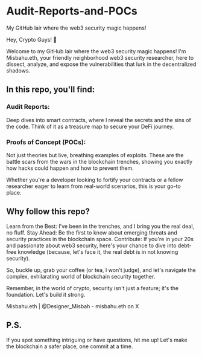 # Audit-Reports-and-POCs
My GitHub lair where the web3 security magic happens!

Hey, Crypto Guys! 🚀

Welcome to my GitHub lair where the web3 security magic happens! I'm Misbahu.eth, your friendly neighborhood web3 security researcher, here to dissect, analyze, and expose the vulnerabilities that lurk in the decentralized shadows.

## In this repo, you'll find:

### Audit Reports: 
Deep dives into smart contracts, where I reveal the secrets and the sins of the code. Think of it as a treasure map to secure your DeFi journey.
### Proofs of Concept (POCs): 
Not just theories but live, breathing examples of exploits. These are the battle scars from the wars in the blockchain trenches, showing you exactly how hacks could happen and how to prevent them.

Whether you're a developer looking to fortify your contracts or a fellow researcher eager to learn from real-world scenarios, this is your go-to place. 

## Why follow this repo?

Learn from the Best: I've been in the trenches, and I bring you the real deal, no fluff.
Stay Ahead: Be the first to know about emerging threats and security practices in the blockchain space.
Contribute: If you're in your 20s and passionate about web3 security, here's your chance to dive into debt-free knowledge (because, let's face it, the real debt is in not knowing security).

So, buckle up, grab your coffee (or tea, I won't judge), and let's navigate the complex, exhilarating world of blockchain security together. 

Remember, in the world of crypto, security isn't just a feature; it's the foundation. Let's build it strong.

Misbahu.eth | @Designer_Misbah - misbahu.eth on X

## P.S. 
If you spot something intriguing or have questions, hit me up! Let's make the blockchain a safer place, one commit at a time.

